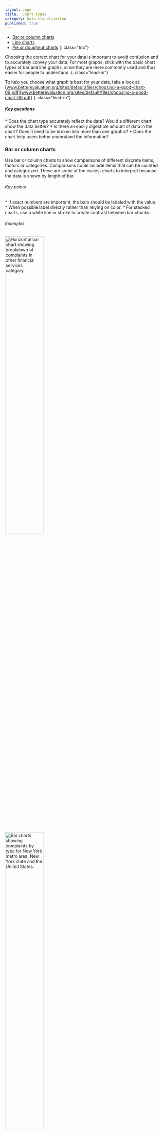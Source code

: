 ```yaml
---
layout: page
title:  Chart types
category: Data visualization
published: true
---
```


- [Bar or column charts](#bar-column-charts)
- [Line charts](#line-charts)
- [Pie or doughnut charts](#pie-doughnut-charts)
 {: class="toc"}


Choosing the correct chart for your data is important to avoid confusion and to accurately convey your data. For most graphs, stick with the basic chart types of bar and line graphs, since they are more commonly used and thus easier for people to understand.
{: class="lead-in"}

To help you choose what graph is best for your data, take a look at: [www.betterevaluation.org/sites/default/files/choosing-a-good-chart-09.pdf](www.betterevaluation.org/sites/default/files/choosing-a-good-chart-09.pdf)
{: class="lead-in"}

<h5>Key questions</h5>
* Does the chart type accurately reflect the data? Would a different chart show the data better?
* Is there an easily digestible amount of data in the chart? Does it need to be broken into more than one graphic?
* Does the chart help users better understand the information?

<h3 id="bar-column-charts">Bar or column charts</h3>
Use bar or column charts to show comparisons of different discrete items, factors or categories. Comparisons could include items that can be counted and categorized. These are some of the easiest charts to interpret because the data is shown by length of bar.

<h6>Key points</h6>
* If exact numbers are important, the bars should be labeled with the value.
* When possible label directly rather than relying on color.
* For stacked charts, use a white line or stroke to create contrast between bar chunks.

<h6>Examples</h6>

<nomarkdown>
<img src="{{site.baseurl}}/static/img/data-visualization/bar-chart-1.png" alt="Horizontal bar chart showing breakdown of complaints in other financial services category." height="50%" width="50%">
</nomarkdown>
<br />

<nomarkdown>
<img src="{{site.baseurl}}/static/img/data-visualization/bar-chart-2.png" alt="Bar charts showing complaints by type for New York metro area, New
York state and the United States." height="50%" width="50%">
</nomarkdown>
<br />

<nomarkdown>
<img src="{{site.baseurl}}/static/img/data-visualization/bar-chart-3.png" alt="Stacked bar chart showing breakdown of complaints in other financial services category." height="50%" width="50%">
</nomarkdown>
<br />

<nomarkdown>
<img src="{{site.baseurl}}/static/img/data-visualization/bar-chart-4.png" alt="Bar charts showing complaints by region (New York metro area, New
York state and the United States) for different financial categories." height="50%" width="50%">
</nomarkdown>
<br />

<h3 id="line-charts">Line charts</h3>
Use when you have one factor over time to show change. Start your axis at 0 and label your axis to avoid confusion.

<h6>Key points</h6>
* Label your lines directly or use different patterns for each line.
* Generally show five or fewer lines to avoid confusion.
* Consider using many small line charts if you need to show more factors. (These are called small multiples charts.)

<h6>Examples</h6>

<nomarkdown>
<img src="{{site.baseurl}}/static/img/data-visualization/line-chart-1.png" alt="Line chart showing complaints from Florida from July 2011 to December 2016." height="50%" width="50%">
</nomarkdown>
<br />

<nomarkdown>
<img src="{{site.baseurl}}/static/img/data-visualization/line-chart-2.png" alt="Line chart showing change in college credit card agreement trends between 2009 and 2015." height="50%" width="50%">
</nomarkdown>
<br />

<h3 id="pie-doughnut-charts">Pie or doughnut charts</h3>
Use when you have less than six things that add up to 100%. Use the middle of the doughnut to highlight the number or category type. You could also consider using a stacked bar chart instead.

<h6>Key points</h6>
* The slices should add up to 100%.
* Use 5 or less slices.
* Directly label all slices.
* Use a white outline or stroke to create contrast between the slices.

<h6>Examples</h6>

<nomarkdown>
<img src="{{site.baseurl}}/static/img/data-visualization/doughnut-chart-1.png" alt="Three doughnut charts of varying percentages." height="50%" width="50%">
</nomarkdown>
<br />

<nomarkdown>
<img src="{{site.baseurl}}/static/img/data-visualization/doughnut-chart-2.jpg" alt="A doughnut chart used within a social media graphic." height="50%" width="50%">
</nomarkdown>

